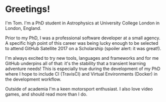 # Greetings!

I'm Tom. I'm a PhD student in Astrophysics at University College London in London, England. 

Prior to my PhD, I was a professional software developer at a small agency. A specific high point of this career was being lucky enough to be selected to attend GitHub Satellite 2017 on a Scholarship (spoiler alert: it was great!).

I'm always excited to try new tools, languages and frameworks and for me GitHub underpins all of that: it's the stability that a transient learning adventure needs! This is especially true during the development of my PhD where I hope to include CI (TravisCI) and Virtual Environments (Docker) in the development workflow.

Outside of academia I'm a keen motorsport enthusiast. I also love video games, and should read more than I do. 